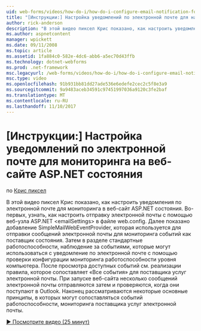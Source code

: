 ```yaml
---
uid: web-forms/videos/how-do-i/how-do-i-configure-email-notification-for-health-monitoring-on-an-aspnet-web-site
title: "[Инструкции:] Настройка уведомлений по электронной почте для наблюдения за работоспособностью веб-узла ASP.NET | Документы Microsoft"
author: rick-anderson
description: "В этой видео пиксел Крис показано, как настроить уведомления по электронной почте для мониторинга в веб-сайт ASP.NET состояния. Во-первых в разделе Настройка отправки e..."
ms.author: aspnetcontent
manager: wpickett
ms.date: 09/11/2008
ms.topic: article
ms.assetid: 1fa884c0-582e-4dc6-abb6-a5ec70d43ffb
ms.technology: dotnet-webforms
ms.prod: .net-framework
msc.legacyurl: /web-forms/videos/how-do-i/how-do-i-configure-email-notification-for-health-monitoring-on-an-aspnet-web-site
msc.type: video
ms.openlocfilehash: 91b931bb81dd27ade536e6edefe2cec2c5f8e3a9
ms.sourcegitcommit: 9a9483aceb34591c97451997036a9120c3fe2baf
ms.translationtype: MT
ms.contentlocale: ru-RU
ms.lasthandoff: 11/10/2017
---
```

<a name="how-do-i-configure-email-notification-for-health-monitoring-on-an-aspnet-web-site"></a>[Инструкции:] Настройка уведомлений по электронной почте для мониторинга на веб-сайте ASP.NET состояния
====================
по [Крис пиксел](https://twitter.com/chrispels)

В этой видео пиксел Крис показано, как настроить уведомления по электронной почте для мониторинга в веб-сайт ASP.NET состояния. Во-первых, узнать, как настроить отправку электронной почты с помощью веб-узла ASP.NET &lt;emailSettings&gt; в файле web.config. Далее показано добавление SimpleMailWebEventProvider, которая используется для отправки сообщений электронной почты для мониторинга событий как поставщик состояния. Затем в разделе стандартные работоспособности, наблюдение за событиями, которые могут использоваться с уведомление по электронной почте с помощью проверки конфигурации мониторинга работоспособности уровня компьютера. После просмотра доступных событий см. реализации правила, которое сопоставляет «Все события» для поставщика услуг электронной почты. При запуске веб-сайта несколько сообщений электронной почты отправляются затем и проверяются, когда они поступают в Outlook. Наконец рассматриваются некоторые основные принципы, в которых могут сопоставляться событий работоспособности, мониторинга поставщика услуг электронной почты.

[&#9654; Посмотрите видео (25 минут)](https://channel9.msdn.com/Blogs/ASP-NET-Site-Videos/how-do-i-configure-email-notification-for-health-monitoring-on-an-aspnet-web-site)

